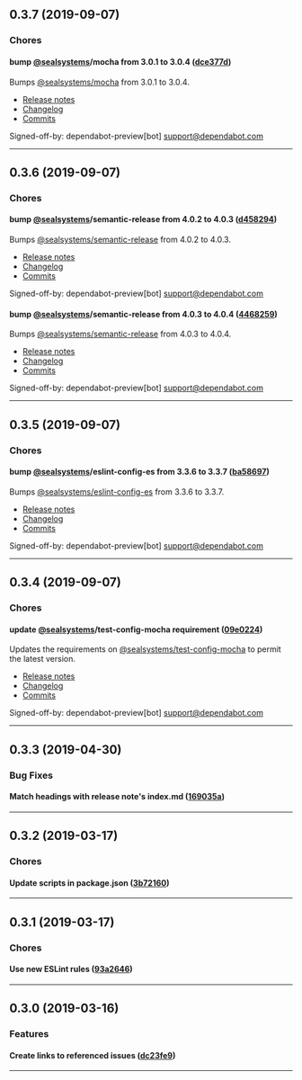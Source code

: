 ## 0.3.7 (2019-09-07)

### Chores


#### bump [@sealsystems](https://github.com/sealsystems)/mocha from 3.0.1 to 3.0.4 ([dce377d](https://github.com/sealsystems/release-notes-generator/commit/dce377d))

Bumps [@sealsystems/mocha](https://github.com/sealsystems/node-mocha) from 3.0.1 to 3.0.4.
- [Release notes](https://github.com/sealsystems/node-mocha/releases)
- [Changelog](https://github.com/sealsystems/node-mocha/blob/master/CHANGELOG.md)
- [Commits](https://github.com/sealsystems/node-mocha/compare/3.0.1...3.0.4)

Signed-off-by: dependabot-preview[bot] <support@dependabot.com>


---

## 0.3.6 (2019-09-07)

### Chores


#### bump [@sealsystems](https://github.com/sealsystems)/semantic-release from 4.0.2 to 4.0.3 ([d458294](https://github.com/sealsystems/release-notes-generator/commit/d458294))

Bumps [@sealsystems/semantic-release](https://github.com/sealsystems/node-semantic-release) from 4.0.2 to 4.0.3.
- [Release notes](https://github.com/sealsystems/node-semantic-release/releases)
- [Changelog](https://github.com/sealsystems/node-semantic-release/blob/master/CHANGELOG.md)
- [Commits](https://github.com/sealsystems/node-semantic-release/compare/4.0.2...4.0.3)

Signed-off-by: dependabot-preview[bot] <support@dependabot.com>
#### bump [@sealsystems](https://github.com/sealsystems)/semantic-release from 4.0.3 to 4.0.4 ([4468259](https://github.com/sealsystems/release-notes-generator/commit/4468259))

Bumps [@sealsystems/semantic-release](https://github.com/sealsystems/node-semantic-release) from 4.0.3 to 4.0.4.
- [Release notes](https://github.com/sealsystems/node-semantic-release/releases)
- [Changelog](https://github.com/sealsystems/node-semantic-release/blob/master/CHANGELOG.md)
- [Commits](https://github.com/sealsystems/node-semantic-release/compare/4.0.3...4.0.4)

Signed-off-by: dependabot-preview[bot] <support@dependabot.com>


---

## 0.3.5 (2019-09-07)

### Chores


#### bump [@sealsystems](https://github.com/sealsystems)/eslint-config-es from 3.3.6 to 3.3.7 ([ba58697](https://github.com/sealsystems/release-notes-generator/commit/ba58697))

Bumps [@sealsystems/eslint-config-es](https://github.com/sealsystems/node-eslint-config-es) from 3.3.6 to 3.3.7.
- [Release notes](https://github.com/sealsystems/node-eslint-config-es/releases)
- [Changelog](https://github.com/sealsystems/node-eslint-config-es/blob/master/CHANGELOG.md)
- [Commits](https://github.com/sealsystems/node-eslint-config-es/compare/3.3.6...3.3.7)

Signed-off-by: dependabot-preview[bot] <support@dependabot.com>


---

## 0.3.4 (2019-09-07)

### Chores


#### update [@sealsystems](https://github.com/sealsystems)/test-config-mocha requirement ([09e0224](https://github.com/sealsystems/release-notes-generator/commit/09e0224))

Updates the requirements on [@sealsystems/test-config-mocha](https://github.com/sealsystems/node-test-config-mocha) to permit the latest version.
- [Release notes](https://github.com/sealsystems/node-test-config-mocha/releases)
- [Changelog](https://github.com/sealsystems/node-mocha/blob/master/CHANGELOG.md)
- [Commits](https://github.com/sealsystems/node-test-config-mocha/compare/1.0.3...1.0.5)

Signed-off-by: dependabot-preview[bot] <support@dependabot.com>


---

## 0.3.3 (2019-04-30)

### Bug Fixes


#### Match headings with release note's index.md ([169035a](https://github.com/sealsystems/release-notes-generator/commit/169035a))



---

## 0.3.2 (2019-03-17)

### Chores


#### Update scripts in package.json ([3b72160](https://github.com/sealsystems/release-notes-generator/commit/3b72160))



---

## 0.3.1 (2019-03-17)

### Chores


#### Use new ESLint rules ([93a2646](https://github.com/sealsystems/release-notes-generator/commit/93a2646))



---

## 0.3.0 (2019-03-16)

### Features


#### Create links to referenced issues ([dc23fe9](https://github.com/sealsystems/release-notes-generator/commit/dc23fe9))



---

